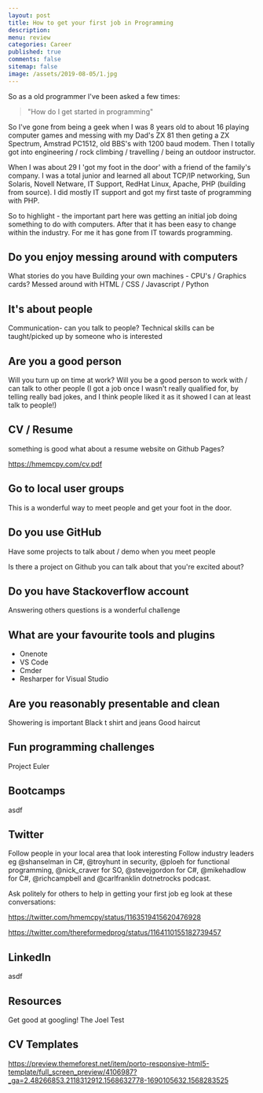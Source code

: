 ```yaml
---
layout: post
title: How to get your first job in Programming  
description: 
menu: review
categories: Career 
published: true 
comments: false     
sitemap: false
image: /assets/2019-08-05/1.jpg
---
```


So as a old programmer I've been asked a few times:

> "How do I get started in programming"

So I've gone from being a geek when I was 8 years old to about 16 playing computer games and messing with my Dad's ZX 81 then geting a ZX Spectrum,  Amstrad PC1512, old BBS's with 1200 baud modem. Then I totally got into engineering / rock climbing / travelling / being an outdoor instructor.

When I was about 29 I 'got my foot in the door' with a friend of the family's company. I was a total junior and learned all about TCP/IP networking, Sun Solaris, Novell Netware, IT Support, RedHat Linux, Apache, PHP (building from source). I did mostly IT support and got my first taste of programming with PHP.  

So to highlight - the important part here was getting an initial job doing something to do with computers. After that it has been easy to change within the industry. For me it has gone from IT towards programming.

## Do you enjoy messing around with computers

What stories do you have 
Building your own machines -  CPU's / Graphics cards?
Messed around with HTML / CSS / Javascript / Python

## It's about people

Communication- can you talk to people?
Technical skills can be taught/picked up by someone who is interested

## Are you a good person

Will you turn up on time at work?
Will you be a good person to work with / can talk to other people (I got a job once I wasn't really qualified for, by telling really bad jokes, and I think people liked it as it showed I can at least talk to people!)

## CV / Resume

something is good
what about a resume website on Github Pages?

https://hmemcpy.com/cv.pdf

## Go to local user groups

This is a wonderful way to meet people and get your foot in the door. 

## Do you use GitHub

Have some projects to talk about / demo when you meet people

Is there a project on Github you can talk about that you're excited about?

## Do you have Stackoverflow account

Answering others questions is a wonderful challenge

## What are your favourite tools and plugins

- Onenote
- VS Code
- Cmder
- Resharper for Visual Studio

## Are you reasonably presentable and clean

Showering is important
Black t shirt and jeans
Good haircut

## Fun programming challenges

Project Euler

## Bootcamps

asdf

## Twitter

Follow people in your local area that look interesting
Follow industry leaders eg @shanselman in C#, @troyhunt in security, @ploeh for functional programming, @nick_craver for SO, @stevejgordon for C#, @mikehadlow for C#, @richcampbell and @carlfranklin dotnetrocks podcast.

Ask politely for others to help in getting your first job eg look at these conversations: 


https://twitter.com/hmemcpy/status/1163519415620476928

https://twitter.com/thereformedprog/status/1164110155182739457

## LinkedIn

asdf

## Resources

Get good at googling!
The Joel Test

## CV Templates

https://preview.themeforest.net/item/porto-responsive-html5-template/full_screen_preview/4106987?_ga=2.48266853.2118312912.1568632778-1690105632.1568283525
